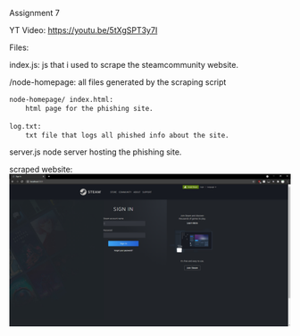 Assignment 7

YT Video: https://youtu.be/5tXgSPT3y7I

Files:

index.js:
    js that i used to scrape the steamcommunity website.

/node-homepage:
    all files generated by the scraping script
    
    node-homepage/ index.html:
        html page for the phishing site.
    
    log.txt:
        txt file that logs all phished info about the site.

server.js
    node server hosting the phishing site.
    
scraped website: 
<img src="screenshots/1.png" width="700">